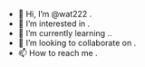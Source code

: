 - 👋 Hi, I’m @wat222 .
- 👀 I’m interested in .
- 🌱 I’m currently learning ..
- 💞️ I’m looking to collaborate on .
- 📫 How to reach me .

<!---
wat222/wat222 is a ✨ special ✨ repository because its `README.md` (this file) appears on your GitHub profile.
You can click the Preview link to take a look at your changes.
--->

